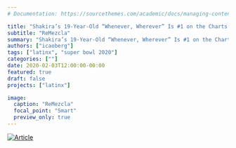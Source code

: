 ```yaml
---
# Documentation: https://sourcethemes.com/academic/docs/managing-content/

title: "Shakira’s 19-Year-Old “Whenever, Wherever” Is #1 on the Charts Again, Where It Belongs"
subtitle: "ReMezcla"
summary: "Shakira’s 19-Year-Old “Whenever, Wherever” Is #1 on the Charts Again, Where It Belongs"
authors: ["icaoberg"]
tags: ["latinx", "super bowl 2020"]
categories: [""]
date: 2020-02-03T12:00:00-00:00
featured: true
draft: false
projects: ["latinx"]

image:
  caption: "ReMezcla"
  focal_point: "Smart"
  preview_only: true
---
```


[![Article](featured.png)]("https://remezcla.com/music/shakira-whenever-wherever-number-1")
